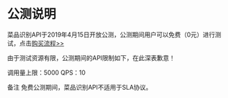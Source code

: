 # 公测说明

菜品识别API于2019年4月15日开放公测，公测期间用户可以免费（0元）进行测试，点击[购买流程>>](https://neuhub.jd.com/ai/api/image/food)

由于测试资源有限，公测期间的API限制如下，在此深表歉意！

调用量上限：5000
QPS：10

备注
免费公测期间，菜品识别API不适用于SLA协议。
